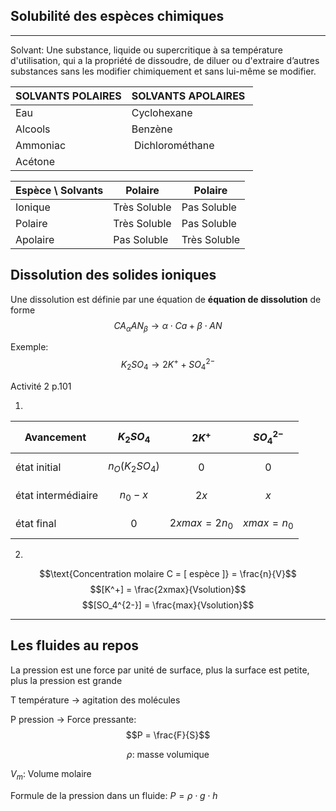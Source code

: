 ## Solubilité des espèces chimiques
----

Solvant: Une substance, liquide ou supercritique à sa température d'utilisation, qui a la propriété de dissoudre, de diluer ou d'extraire d’autres substances sans les modifier chimiquement et sans lui-même se modifier.

| SOLVANTS POLAIRES | SOLVANTS APOLAIRES |
|----|----|
| Eau | Cyclohexane |
| Alcools | Benzène |
| Ammoniac | Dichlorométhane |
| Acétone | |

| Espèce \ Solvants | Polaire | Polaire |
|----|----|----|
| Ionique | Très Soluble | Pas Soluble |
| Polaire | Très Soluble | Pas Soluble |
| Apolaire | Pas Soluble | Très Soluble |

## Dissolution des solides ioniques

Une dissolution est définie par une équation de **équation de dissolution** de forme 
$$CA_\alpha AN_\beta \rightarrow \alpha \cdot Ca + \beta \cdot AN$$

Exemple:
$$K_2SO_4 \rightarrow 2K{^+} + SO_4^{2-}$$


Activité 2 p.101

1) 

|Avancement |$$K_2SO_4$$|$$2K{^+}$$|$$SO_4^{2-}$$|
|----|----|----|----|
|état initial | $$n_O(K_2SO_4)$$ | $$0$$ | $$0$$ |
|état intermédiaire | $$n_0 -x$$| $$2x$$ | $$x$$
|état final | $$0$$ | $$2xmax = 2n_0$$  | $$xmax = n_0$$ |

2)
$$\text{Concentration molaire C = [ espèce ]} = \frac{n}{V}$$
$$[K^+] = \frac{2xmax}{Vsolution}$$
$$[SO_4^{2-}] = \frac{max}{Vsolution}$$

---
## Les fluides au repos

La pression est une force par unité de surface, plus la surface est petite, plus la pression est grande

T température -> agitation des molécules 

P pression -> Force pressante: $$P = \frac{F}{S}$$

$$\rho \text{: masse volumique}$$ 

$V_m\text{: Volume molaire}$

Formule de la pression dans un fluide: $P = \rho\cdot g \cdot h$